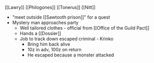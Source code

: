 [[Lawry]]
[[Philogones]]
[[Tonerus]]
[[Nitt]]

- "meet outside [[Sawtooth prison]]" for a quest
- Mystery man approaches party
	- Well tailored clothes - official from [[Office of the Guild Pact]]
	- Hands a [[Dossier]]
	- Job to track down escaped criminal - Krinko
		- Bring him back alive
		- 10z in adv, 100z on return
		- He escaped because a monster attacked
